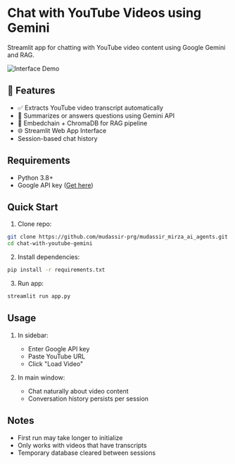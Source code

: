 
# Chat with YouTube Videos using Gemini

Streamlit app for chatting with YouTube video content using Google Gemini and RAG.

![Interface Demo](https://via.placeholder.com/800x400.png?text=Streamlit+Chat+Interface)

## 🚀 Features
- ✅ Extracts YouTube video transcript automatically
- 🤖 Summarizes or answers questions using Gemini API
- 🧠 Embedchain + ChromaDB for RAG pipeline
- 🌐 Streamlit Web App Interface
- Session-based chat history


## Requirements
- Python 3.8+
- Google API key ([Get here](https://makersuite.google.com/))

## Quick Start
1. Clone repo:
```bash
git clone https://github.com/mudassir-prg/mudassir_mirza_ai_agents.git
cd chat-with-youtube-gemini
```

2. Install dependencies:
```bash
pip install -r requirements.txt
```

3. Run app:
```bash
streamlit run app.py
```

## Usage
1. In sidebar:
   - Enter Google API key
   - Paste YouTube URL
   - Click "Load Video"

2. In main window:
   - Chat naturally about video content
   - Conversation history persists per session

## Notes
- First run may take longer to initialize
- Only works with videos that have transcripts
- Temporary database cleared between sessions
```
